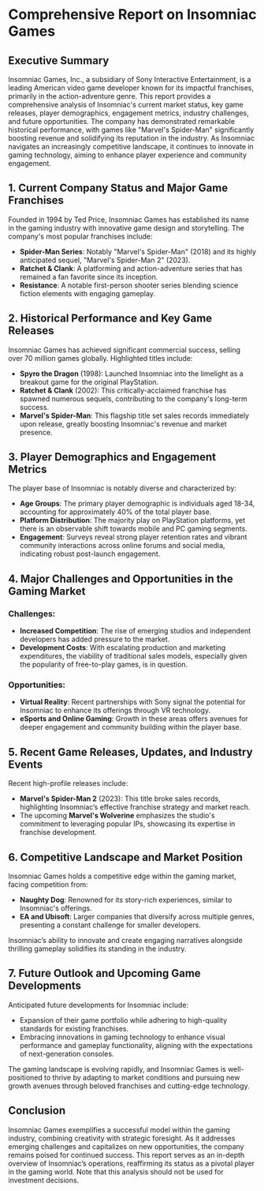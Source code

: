 # Comprehensive Report on Insomniac Games

## Executive Summary
Insomniac Games, Inc., a subsidiary of Sony Interactive Entertainment, is a leading American video game developer known for its impactful franchises, primarily in the action-adventure genre. This report provides a comprehensive analysis of Insomniac's current market status, key game releases, player demographics, engagement metrics, industry challenges, and future opportunities. The company has demonstrated remarkable historical performance, with games like "Marvel's Spider-Man" significantly boosting revenue and solidifying its reputation in the industry. As Insomniac navigates an increasingly competitive landscape, it continues to innovate in gaming technology, aiming to enhance player experience and community engagement.

## 1. Current Company Status and Major Game Franchises
Founded in 1994 by Ted Price, Insomniac Games has established its name in the gaming industry with innovative game design and storytelling. The company's most popular franchises include:
- **Spider-Man Series**: Notably "Marvel's Spider-Man" (2018) and its highly anticipated sequel, "Marvel's Spider-Man 2" (2023).
- **Ratchet & Clank**: A platforming and action-adventure series that has remained a fan favorite since its inception.
- **Resistance**: A notable first-person shooter series blending science fiction elements with engaging gameplay.

## 2. Historical Performance and Key Game Releases
Insomniac Games has achieved significant commercial success, selling over 70 million games globally. Highlighted titles include:
- **Spyro the Dragon** (1998): Launched Insomniac into the limelight as a breakout game for the original PlayStation.
- **Ratchet & Clank** (2002): This critically-acclaimed franchise has spawned numerous sequels, contributing to the company's long-term success.
- **Marvel's Spider-Man**: This flagship title set sales records immediately upon release, greatly boosting Insomniac's revenue and market presence.

## 3. Player Demographics and Engagement Metrics
The player base of Insomniac is notably diverse and characterized by:
- **Age Groups**: The primary player demographic is individuals aged 18-34, accounting for approximately 40% of the total player base.
- **Platform Distribution**: The majority play on PlayStation platforms, yet there is an observable shift towards mobile and PC gaming segments.
- **Engagement**: Surveys reveal strong player retention rates and vibrant community interactions across online forums and social media, indicating robust post-launch engagement.

## 4. Major Challenges and Opportunities in the Gaming Market
### Challenges:
- **Increased Competition**: The rise of emerging studios and independent developers has added pressure to the market.
- **Development Costs**: With escalating production and marketing expenditures, the viability of traditional sales models, especially given the popularity of free-to-play games, is in question.

### Opportunities:
- **Virtual Reality**: Recent partnerships with Sony signal the potential for Insomniac to enhance its offerings through VR technology.
- **eSports and Online Gaming**: Growth in these areas offers avenues for deeper engagement and community building within the player base.

## 5. Recent Game Releases, Updates, and Industry Events
Recent high-profile releases include:
- **Marvel's Spider-Man 2** (2023): This title broke sales records, highlighting Insomniac’s effective franchise strategy and market reach.
- The upcoming **Marvel's Wolverine** emphasizes the studio's commitment to leveraging popular IPs, showcasing its expertise in franchise development.

## 6. Competitive Landscape and Market Position
Insomniac Games holds a competitive edge within the gaming market, facing competition from:
- **Naughty Dog**: Renowned for its story-rich experiences, similar to Insomniac's offerings.
- **EA and Ubisoft**: Larger companies that diversify across multiple genres, presenting a constant challenge for smaller developers.

Insomniac’s ability to innovate and create engaging narratives alongside thrilling gameplay solidifies its standing in the industry.

## 7. Future Outlook and Upcoming Game Developments
Anticipated future developments for Insomniac include:
- Expansion of their game portfolio while adhering to high-quality standards for existing franchises.
- Embracing innovations in gaming technology to enhance visual performance and gameplay functionality, aligning with the expectations of next-generation consoles.

The gaming landscape is evolving rapidly, and Insomniac Games is well-positioned to thrive by adapting to market conditions and pursuing new growth avenues through beloved franchises and cutting-edge technology.

## Conclusion
Insomniac Games exemplifies a successful model within the gaming industry, combining creativity with strategic foresight. As it addresses emerging challenges and capitalizes on new opportunities, the company remains poised for continued success. This report serves as an in-depth overview of Insomniac’s operations, reaffirming its status as a pivotal player in the gaming world. Note that this analysis should not be used for investment decisions.